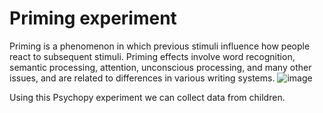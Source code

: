 # Priming experiment
Priming is a phenomenon in which previous stimuli influence how people react to subsequent stimuli.
Priming effects involve word recognition, semantic processing, attention, unconscious processing, and many other issues, and are related to differences in various writing systems.
![image](https://user-images.githubusercontent.com/77627038/174062463-38241a65-99f4-418a-a9b9-c53f1fda0472.png)

Using this Psychopy experiment we can collect data from children.
